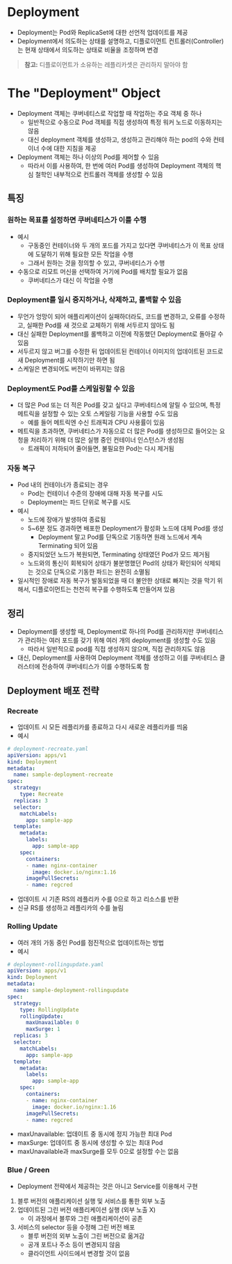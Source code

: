 # Deployment

- Deployment는 Pod와 ReplicaSet에 대한 선언적 업데이트를 제공
- Deployment에서 의도하는 상태를 설명하고, 디플로이먼트 컨트롤러(Controller)는 현재 상태에서 의도하는 상태로 비율을 조정하며 변경

> **참고:** 디플로이먼트가 소유하는 레플리카셋은 관리하지 말아야 함

# The "Deployment" Object

- Deployment 객체는 쿠버네티스로 작업할 때 작업하는 주요 객체 중 하나
	- 일반적으로 수동으로 Pod 객체를 직접 생성하여 특정 워커 노드로 이동하지는 않음
	- 대신 deployment 객체를 생성하고, 생성하고 관리해야 하는 pod의 수와 컨테이너 수에 대한 지침을 제공
- Deployment 객체는 하나 이상의 Pod를 제어할 수 있음
	- 따라서 이를 사용하여, 한 번에 여러 Pod를 생성하여 Deployment 객체의 핵심 철학인 내부적으로 컨트롤러 객체를 생성할 수 있음

## 특징
### 원하는 목표를 설정하면 쿠버네티스가 이를 수행

- 예시
	- 구동중인 컨테이너와 두 개의 포드를 가지고 있다면 쿠버네티스가 이 목표 상태에 도달하기 위해 필요한 모든 작업을 수행
	- 그래서 원하는 것을 정의할 수 있고, 쿠버네티스가 수행
- 수동으로 리모트 머신을 선택하여 거기에 Pod를 배치할 필요가 없음
	- 쿠버네티스가 대신 이 작업을 수행

### Deployment를 일시 중지하거나, 삭제하고, 롤백할 수 있음

- 무언가 엉망이 되어 애플리케이션이 실패하더라도, 코드를 변경하고, 오류를 수정하고, 실패한 Pod를 새 것으로 교체하기 위해 서두르지 않아도 됨
- 대신 실패한 Deployment를 롤백하고 이전에 작동했던 Deployment로 돌아갈 수 있음
- 서두르지 않고 버그를 수정한 뒤 업데이트된 컨테이너 이미지의 업데이트된 코드로 새 Deployment를 시작하기만 하면 됨
- 스케일은 변경되어도 버전이 바뀌지는 않음

### Deployment도 Pod를 스케일링할 수 있음

- 더 많은 Pod 또는 더 적은 Pod를 갖고 싶다고 쿠버네티스에 알릴 수 있으며, 특정 메트릭을 설정할 수 있는 오토 스케일링 기능을 사용할 수도 있음
	- 예를 들어 메트릭엔 수신 트래픽과 CPU 사용률이 있음
- 메트릭을 초과하면, 쿠버네티스가 자동으로 더 많은 Pod를 생성하므로 들어오는 요청을 처리하기 위해 더 많은 실행 중인 컨테이너 인스턴스가 생성됨
	- 트래픽이 저하되어 줄어들면, 불필요한 Pod는 다시 제거됨

### 자동 복구

- Pod 내의 컨테이너가 종료되는 경우
	- Pod는 컨테이너 수준의 장애에 대해 자동 복구를 시도
	- Deployment는 파드 단위로 복구를 시도
- 예시
	- 노드에 장애가 발생하여 종료됨
	- 5~6분 정도 경과하면 배포한 Deployment가 활성화 노드에 대체 Pod를 생성
		- Deployment 말고 Pod를 단독으로 기동하면 원래 노드에서 계속 Terminating 되어 있음
	- 중지되었던 노드가 복원되면, Terminating 상태였던 Pod가 모드 제거됨
	- 노드와의 통신이 회복되어 상태가 불분명했던 Pod의 상태가 확인되어 삭제되는 것으로 단독으로 기동한 파드는 완전히 소멸됨
- 일시적인 장애로 자동 복구가 발동되었을 때 더 불안한 상태로 빠지는 것을 막기 위해서, 디플로이먼트는 천천히 복구를 수행하도록 만들어져 있음

## 정리

- Deployment를 생성할 때, Deployment로 하나의 Pod를 관리하지만 쿠버네티스가 관리하는 여러 포드를 갖기 위해 여러 개의 deployment를 생성할 수도 있음
	- 따라서 일반적으로 pod를 직접 생성하지 않으며, 직접 관리하지도 않음
- 대신, Deployment를 사용하여 Deployment 객체를 생성하고 이를 쿠버네티스 클러스터에 전송하여 쿠버네티스가 이를 수행하도록 함

## Deployment 배포 전략
### Recreate

- 업데이트 시 모든 레플리카를 종료하고 다시 새로운 레플리카를 띄움
- 예시
```yaml
# deployment-recreate.yaml
apiVersion: apps/v1
kind: Deployment
metadata:
  name: sample-deployment-recreate
spec:
  strategy:
    type: Recreate
  replicas: 3
  selector:
    matchLabels:
      app: sample-app
  template:
    metadata:
      labels:
        app: sample-app
    spec:
      containers:
      - name: nginx-container
        image: docker.io/nginx:1.16
      imagePullSecrets:
      - name: regcred
```
- 업데이트 시 기존 RS의 레플리카 수를 0으로 하고 리소스를 반환
- 신규 RS를 생성하고 레플리카의 수를 늘림

### Rolling Update

- 여러 개의 가동 중인 Pod를 점진적으로 업데이트하는 방법
- 예시
```yaml
# deployment-rollingupdate.yaml
apiVersion: apps/v1
kind: Deployment
metadata:
  name: sample-deployment-rollingupdate
spec:
  strategy:
    type: RollingUpdate
    rollingUpdate:
      maxUnavailable: 0
      maxSurge: 1
  replicas: 3
  selector:
    matchLabels:
      app: sample-app
  template:
    metadata:
      labels:
        app: sample-app
    spec:
      containers:
      - name: nginx-container
        image: docker.io/nginx:1.16
      imagePullSecrets:
      - name: regcred
```
- maxUnavailable: 업데이트 중 동시에 정지 가능한 최대 Pod
- maxSurge: 업데이트 중 동시에 생성할 수 있는 최대 Pod
- maxUnavailable과 maxSurge를 모두 0으로 설정할 수는 없음

### Blue / Green

- Deployment 전략에서 제공하는 것은 아니고 Service를 이용해서 구현
1. 블루 버전의 애플리케이션 실행 및 서비스를 통한 외부 노출
2. 업데이트된 그린 버전 애플리케이션 실행 (외부 노출 X)
	- 이 과정에서 블루와 그린 애플리케이션이 공존
3. 서비스의 selector 등을 수정해 그린 버전 배포
	- 블루 버전의 외부 노출이 그린 버전으로 옮겨감
	- 공개 포트나 주소 등이 변경되지 않음
	- 클라이언트 사이드에서 변경할 것이 없음